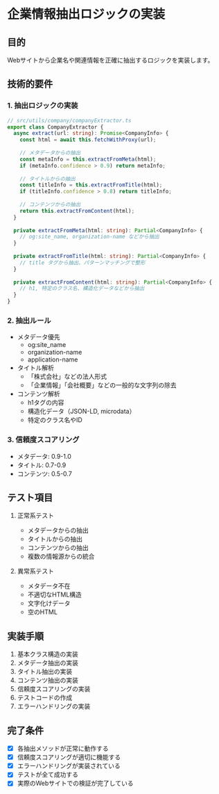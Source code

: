 # 企業情報抽出ロジックの実装

## 目的
Webサイトから企業名や関連情報を正確に抽出するロジックを実装します。

## 技術的要件

### 1. 抽出ロジックの実装
```typescript
// src/utils/company/companyExtractor.ts
export class CompanyExtractor {
  async extract(url: string): Promise<CompanyInfo> {
    const html = await this.fetchWithProxy(url);
    
    // メタデータからの抽出
    const metaInfo = this.extractFromMeta(html);
    if (metaInfo.confidence > 0.9) return metaInfo;
    
    // タイトルからの抽出
    const titleInfo = this.extractFromTitle(html);
    if (titleInfo.confidence > 0.8) return titleInfo;
    
    // コンテンツからの抽出
    return this.extractFromContent(html);
  }
  
  private extractFromMeta(html: string): Partial<CompanyInfo> {
    // og:site_name, organization-name などから抽出
  }
  
  private extractFromTitle(html: string): Partial<CompanyInfo> {
    // title タグから抽出、パターンマッチングで整形
  }
  
  private extractFromContent(html: string): Partial<CompanyInfo> {
    // h1, 特定のクラス名、構造化データなどから抽出
  }
}
```

### 2. 抽出ルール
- メタデータ優先
  - og:site_name
  - organization-name
  - application-name
- タイトル解析
  - 「株式会社」などの法人形式
  - 「企業情報」「会社概要」などの一般的な文字列の除去
- コンテンツ解析
  - h1タグの内容
  - 構造化データ（JSON-LD, microdata）
  - 特定のクラス名やID

### 3. 信頼度スコアリング
- メタデータ: 0.9-1.0
- タイトル: 0.7-0.9
- コンテンツ: 0.5-0.7

## テスト項目
1. 正常系テスト
   - メタデータからの抽出
   - タイトルからの抽出
   - コンテンツからの抽出
   - 複数の情報源からの統合

2. 異常系テスト
   - メタデータ不在
   - 不適切なHTML構造
   - 文字化けデータ
   - 空のHTML

## 実装手順
1. 基本クラス構造の実装
2. メタデータ抽出の実装
3. タイトル抽出の実装
4. コンテンツ抽出の実装
5. 信頼度スコアリングの実装
6. テストコードの作成
7. エラーハンドリングの実装

## 完了条件
- [x] 各抽出メソッドが正常に動作する
- [x] 信頼度スコアリングが適切に機能する
- [x] エラーハンドリングが実装されている
- [x] テストが全て成功する
- [x] 実際のWebサイトでの検証が完了している 